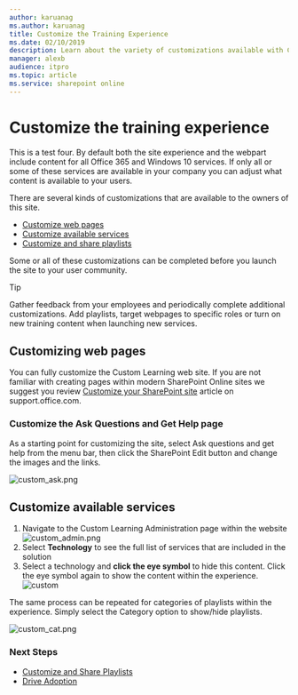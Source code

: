 ```yaml
---
author: karuanag
ms.author: karuanag
title: Customize the Training Experience
ms.date: 02/10/2019
description: Learn about the variety of customizations available with Custom Learning for Office 365
manager: alexb
audience: itpro
ms.topic: article
ms.service: sharepoint online
---
```


# Customize the training experience

This is a test four. By default both the site experience and the webpart include content for all Office 365 and Windows 10 services.  If only all or some of these services are available in your company you can adjust what content is available to your users.  

There are several kinds of customizations that are available to the owners of this site. 

- [Customize web pages](#customizing-web-pages)
- [Customize available services](#customize-available-services)
- [Customize and share playlists](customplaylist.md)

Some or all of these customizations can be completed before you launch the site to your user community.  

> [!TIP]
> Gather feedback from your employees and periodically complete additional customizations.  Add playlists, target webpages to specific roles or turn on new training content when launching new services. 

## Customizing web pages

You can fully customize the Custom Learning web site. If you are not familiar with creating pages within modern SharePoint Online sites we suggest you review [Customize your SharePoint site](https://support.office.com/article/customize-your-sharepoint-site-320b43e5-b047-4fda-8381-f61e8ac7f59b) article on support.office.com. 

### Customize the **Ask Questions and Get Help** page

As a starting point for customizing the site, select Ask questions and get help from the menu bar, then click the SharePoint Edit button and change the images and the links. 

![custom_ask.png](media/custom_ask.png)

## Customize available services

1.	Navigate to the Custom Learning Administration page within the website
![custom_admin.png](media/custom_admin.png)
1. Select **Technology** to see the full list of services that are included in the solution
1. Select a technology and **click the eye symbol** to hide this content.  Click the eye symbol again to show the content within the experience. 
![custom](media/custom_techlist.png)

The same process can be repeated for categories of playlists within the experience.  Simply select the Category option to show/hide playlists. 

![custom_cat.png](media/custom_cat.png)

### Next Steps

- [Customize and Share Playlists](customplaylist.md)
- [Drive Adoption](driveadoption.md) 